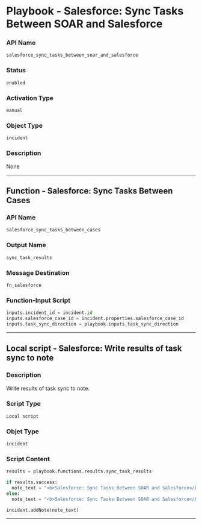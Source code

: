 <!--
    DO NOT MANUALLY EDIT THIS FILE
    THIS FILE IS AUTOMATICALLY GENERATED WITH resilient-sdk codegen
    Generated with resilient-sdk v50.0.85
-->

# Playbook - Salesforce: Sync Tasks Between SOAR and Salesforce

### API Name
`salesforce_sync_tasks_between_soar_and_salesforce`

### Status
`enabled`

### Activation Type
`manual`

### Object Type
`incident`

### Description
None


---
## Function - Salesforce: Sync Tasks Between Cases

### API Name
`salesforce_sync_tasks_between_cases`

### Output Name
`sync_task_results`

### Message Destination
`fn_salesforce`

### Function-Input Script
```python
inputs.incident_id = incident.id
inputs.salesforce_case_id = incident.properties.salesforce_case_id
inputs.task_sync_direction = playbook.inputs.task_sync_direction
```

---

## Local script - Salesforce: Write results of task sync to note

### Description
Write results of task sync to note.

### Script Type
`Local script`

### Objet Type
`incident`

### Script Content
```python
results = playbook.functions.results.sync_task_results

if results.success:
  note_text = "<b>Salesforce: Sync Tasks Between SOAR and Salesforce</b><br> sync direction to {0} added:<br> {1} tasks in Salesforce<br> {2} tasks in SOAR".format(playbook.inputs.task_sync_direction, results.content.task_count_to_salesforce, results.content.task_count_to_soar)
else:
  note_text = "<b>Salesforce: Sync Tasks Between SOAR and Salesforce</b><br> sync direction to {0} FAILED and was unable to add tasks".format(playbook.inputs.task_sync_direction)

incident.addNote(note_text)
```

---
